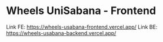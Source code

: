 # Wheels UniSabana - Frontend

Link FE: https://wheels-usabana-frontend.vercel.app/
Link BE: https://wheels-usabana-backend.vercel.app/
